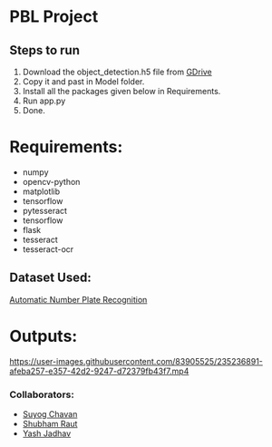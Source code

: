 # PBL Project 

## Steps to run

1. Download the object_detection.h5 file from [GDrive](https://drive.google.com/file/d/1wHyv3muz3HbHY88QHReUF8V6YFPyABEd/view?usp=share_link "Suyog's Drive")
2. Copy it and past in Model folder.
3. Install all the packages given below in Requirements.
4. Run app.py
5. Done.

# Requirements:

* numpy
* opencv-python
* matplotlib
* tensorflow
* pytesseract
* tensorflow
* flask
* tesseract
* tesseract-ocr

## Dataset Used:
[Automatic Number Plate Recognition](https://www.kaggle.com/code/aslanahmedov/automatic-number-plate-recognition#2.5-VERIFY-THE-DATA)

# Outputs:
https://user-images.githubusercontent.com/83905525/235236891-afeba257-e357-42d2-9247-d72379fb43f7.mp4

### Collaborators:
* [Suyog Chavan](https://github.com/suyogschavan)
* [Shubham Raut](https://github.com/ShubhamRaut280)
* [Yash Jadhav](https://github.com/Mr-JackSparrow)
